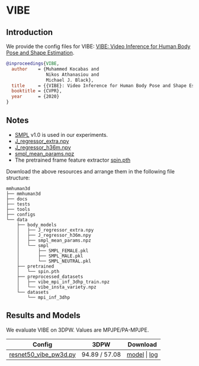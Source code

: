 # VIBE

## Introduction

We provide the config files for VIBE: [VIBE: Video Inference for Human Body Pose and Shape Estimation](https://arxiv.org/pdf/1912.05656.pdf).

```BibTeX
@inproceedings{VIBE,
  author    = {Muhammed Kocabas and
               Nikos Athanasiou and
               Michael J. Black},
  title     = {{VIBE}: Video Inference for Human Body Pose and Shape Estimation},
  booktitle = {CVPR},
  year      = {2020}
}
```

## Notes

- [SMPL](https://smpl.is.tue.mpg.de/) v1.0 is used in our experiments.
- [J_regressor_extra.npy](https://openmmlab-share.oss-cn-hangzhou.aliyuncs.com/mmhuman3d/models/J_regressor_extra.npy?versionId=CAEQHhiBgIDD6c3V6xciIGIwZDEzYWI5NTBlOTRkODU4OTE1M2Y4YTI0NTVlZGM1)
- [J_regressor_h36m.npy](https://openmmlab-share.oss-cn-hangzhou.aliyuncs.com/mmhuman3d/models/J_regressor_h36m.npy?versionId=CAEQHhiBgIDE6c3V6xciIDdjYzE3MzQ4MmU4MzQyNmRiZDA5YTg2YTI5YWFkNjRi)
- [smpl_mean_params.npz](https://openmmlab-share.oss-cn-hangzhou.aliyuncs.com/mmhuman3d/models/smpl_mean_params.npz?versionId=CAEQHhiBgICN6M3V6xciIDU1MzUzNjZjZGNiOTQ3OWJiZTJmNThiZmY4NmMxMTM4)
- The pretrained frame feature extractor [spin.pth](https://openmmlab-share.oss-cn-hangzhou.aliyuncs.com/mmhuman3d/models/vibe/spin.pth?versionId=CAEQHhiBgIDrxqbU6xciIGIzOWFkMWYyNzMwMjRhMzBiYzM3NDFiMmVkY2JkZTVh)

Download the above resources and arrange them in the following file structure:

```text
mmhuman3d
├── mmhuman3d
├── docs
├── tests
├── tools
├── configs
└── data
    ├── body_models
    │   ├── J_regressor_extra.npy
    │   ├── J_regressor_h36m.npy
    │   ├── smpl_mean_params.npz
    │   └── smpl
    │       ├── SMPL_FEMALE.pkl
    │       ├── SMPL_MALE.pkl
    │       └── SMPL_NEUTRAL.pkl
    ├── pretrained
    │   └── spin.pth
    ├── preprocessed_datasets
    │   ├── vibe_mpi_inf_3dhp_train.npz
    │   └── vibe_insta_variety.npz
    └── datasets
        └── mpi_inf_3dhp
```

## Results and Models

We evaluate VIBE on 3DPW. Values are MPJPE/PA-MPJPE.

| Config | 3DPW    | Download |
|:------:|:-------:|:------:|
| [resnet50_vibe_pw3d.py]() | 94.89 / 57.08 | [model](https://openmmlab-share.oss-cn-hangzhou.aliyuncs.com/mmhuman3d/models/vibe/resnet50_vibe_pw3d-2e05a122_20211201.pth?versionId=CAEQHhiBgMCNvonS6xciIGEyOGM1M2M0ZTdiMDQ4NTc4NDI1MjBmYzgyMjUwMWI2) &#124; [log](https://openmmlab-share.oss-cn-hangzhou.aliyuncs.com/mmhuman3d/models/vibe/20211201_112201.log?versionId=CAEQHhiBgMDdvInS6xciIDI0Yzg1NzVhZTNjZDQ1Nzg4MDAyZDE5NTllYTM5ZmU2) |
